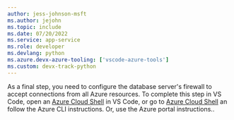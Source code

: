 ```yaml
---
author: jess-johnson-msft
ms.author: jejohn
ms.topic: include
ms.date: 07/20/2022
ms.service: app-service
ms.role: developer
ms.devlang: python
ms.azure.devx-azure-tooling: ['vscode-azure-tools']
ms.custom: devx-track-python
---
```


As a final step, you need to configure the database server's firewall to accept connections from all Azure resources. To complete this step in VS Code, open an [Azure Cloud Shell](https://techcommunity.microsoft.com/t5/itops-talk-blog/how-to-use-cloud-shell-in-visual-studio-code/ba-p/663431) in VS Code, or go to [Azure Cloud Shell](/azure/cloud-shell/overview) an follow the Azure CLI instructions. Or, use the Azure portal instructions..
